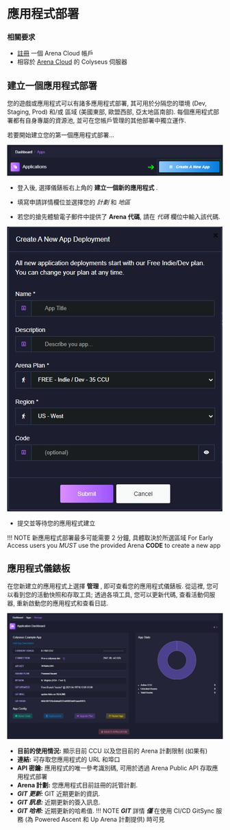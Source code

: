 # 應用程式部署

### 相關要求

* [註冊](https://https://console.colyseus.io/register) 一個 Arena Cloud 帳戶
* 相容於 [Arena Cloud](../create-colyseus-server/) 的 Colyseus 伺服器

## 建立一個應用程式部署

您的遊戲或應用程式可以有諸多應用程式部署, 其可用於分隔您的環境 (Dev, Staging, Prod) 和/或 區域 (美國東部, 歐盟西部, 亞太地區南部). 每個應用程式部署都有自身專屬的資源池, 並可在您帳戶管理的其他部署中獨立運作.

若要開始建立您的第一個應用程式部署...

![新建應用程式按鈕](../../images/create-new-app.jpg)

- 登入後, 選擇儀錶板右上角的 **建立一個新的應用程式** .

- 填寫申請詳情欄位並選擇您的 *計劃* 和 *地區*

- 若您的搶先體驗電子郵件中提供了 **Arena 代碼**, 請在 *代碼* 欄位中輸入該代碼.

![註冊流程](../../images/create-app.jpg)

- 提交並等待您的應用程式建立

!!! NOTE
    新應用程式部署最多可能需要 2 分鐘, 具體取決於所選區域
    For Early Access users you *MUST* use the provided Arena **CODE** to create a new app

## 應用程式儀錶板

在您新建立的應用程式上選擇 **管理** , 即可查看您的應用程式儀錶板. 從這裡, 您可以看到您的活動快照和存取工具; 透過各項工具, 您可以更新代碼, 查看活動伺服器, 重新啟動您的應用程式和查看日誌.

![Arena 應用程式管理視圖](../../images/app-manage-details.jpg)

- **目前的使用情況:** 顯示目前 CCU 以及您目前的 Arena 計劃限制 (如果有)
- **連結:** 可存取您應用程式的 URL 和埠口
- **API 密鑰:** 應用程式的唯一參考識別碼, 可用於透過 Arena Public API 存取應用程式部署
- **Arena 計劃:** 您應用程式目前註冊的託管計劃.
- ***GIT 更新:*** GIT 近期更新的資訊.
- ***GIT 訊息:*** 近期更新的簽入訊息.
- ***GIT 哈希:*** 近期更新的哈希值.
!!! NOTE
    ***GIT*** 詳情 ***僅*** 在使用 CI/CD GitSync 服務 (為 Powered Ascent 和 Up Arena 計劃提供) 時可見
